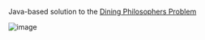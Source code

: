 Java-based solution to the [Dining Philosophers Problem](https://en.wikipedia.org/wiki/Dining_philosophers_problem)

![image](https://github.com/user-attachments/assets/fe44d67d-102b-4deb-a483-2fee3a0d32e0)
